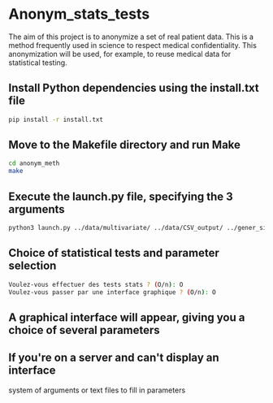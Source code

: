 
# Anonym_stats_tests

The aim of this project is to anonymize a set of real patient data. This is a method frequently used in science to respect medical confidentiality. This anonymization will be used, for example, to reuse medical data for statistical testing.


## Install Python dependencies using the install.txt file

```bash
pip install -r install.txt
```
## Move to the Makefile directory and run Make

```bash
cd anonym_meth
make
```
## Execute the launch.py file, specifying the 3 arguments

```bash 
python3 launch.py ../data/multivariate/ ../data/CSV_output/ ../gener_simulated_data_meth/
```
## Choice of statistical tests and parameter selection

```bash 
Voulez-vous effectuer des tests stats ? (O/n): O
Voulez-vous passer par une interface graphique ? (O/n): O
```
## A graphical interface will appear, giving you a choice of several parameters
## If you're on a server and can't display an interface

system of arguments or text files to fill in parameters